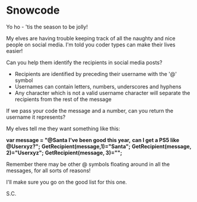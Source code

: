 # Snowcode

Yo ho - 'tis the season to be jolly!



My elves are having trouble keeping track of all the naughty and nice people on social media. I'm told you coder types can make their lives easier!



Can you help them identify the recipients in social media posts?

* Recipients are identified by preceding their username with the '@' symbol
* Usernames can contain letters, numbers, underscores and hyphens
* Any character which is not a valid username character will separate the recipients from the rest of the message


If we pass your code the message and a number, can you return the username it represents?



My elves tell me they want something like this:



**var message = "@Santa I've been good this year,**
**can I get a PS5 like @Userxyz?";**
**GetRecipient(message,1)="Santa";**
**GetRecipient(message, 2)="Userxyz";**
**GetRecipient(message, 3)="";**


Remember there may be other @ symbols floating around in all the messages, for all sorts of reasons!



I'll make sure you go on the good list for this one.



S.C.
